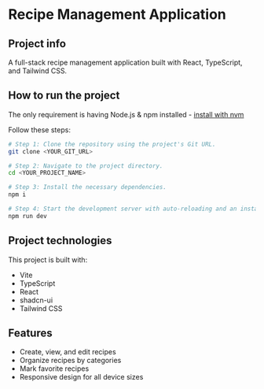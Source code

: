 
# Recipe Management Application

## Project info

A full-stack recipe management application built with React, TypeScript, and Tailwind CSS.

## How to run the project

The only requirement is having Node.js & npm installed - [install with nvm](https://github.com/nvm-sh/nvm#installing-and-updating)

Follow these steps:

```sh
# Step 1: Clone the repository using the project's Git URL.
git clone <YOUR_GIT_URL>

# Step 2: Navigate to the project directory.
cd <YOUR_PROJECT_NAME>

# Step 3: Install the necessary dependencies.
npm i

# Step 4: Start the development server with auto-reloading and an instant preview.
npm run dev
```

## Project technologies

This project is built with:

- Vite
- TypeScript
- React
- shadcn-ui
- Tailwind CSS

## Features

- Create, view, and edit recipes
- Organize recipes by categories
- Mark favorite recipes
- Responsive design for all device sizes


